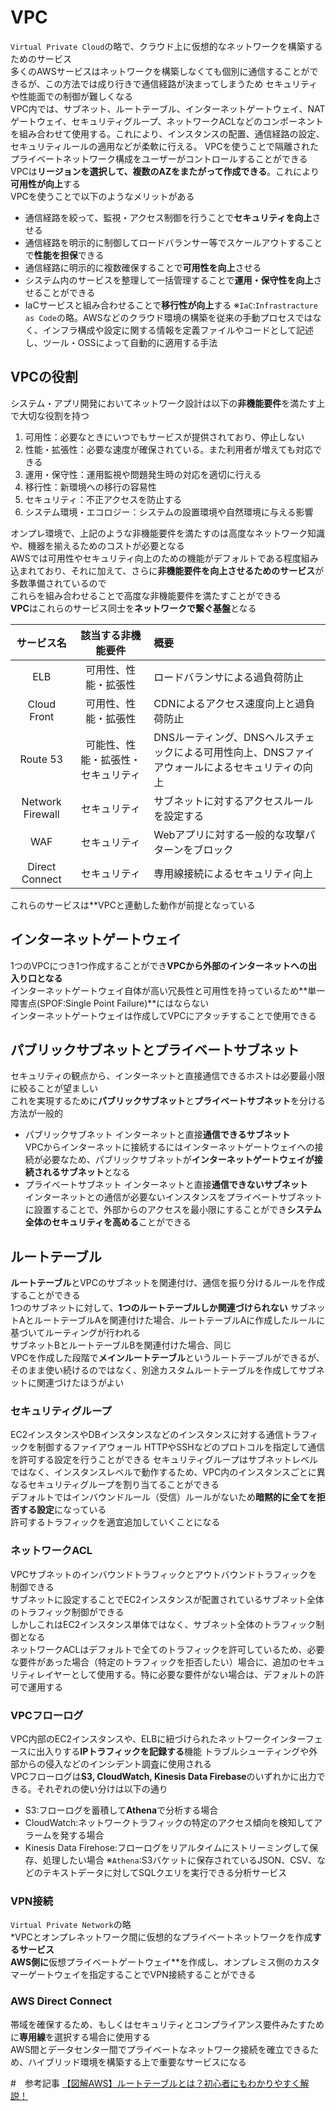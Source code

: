 # VPC
`Virtual Private Cloud`の略で、クラウド上に仮想的なネットワークを構築するためのサービス   
多くのAWSサービスはネットワークを構築しなくても個別に通信することができるが、この方法では成り行きで通信経路が決まってしまうため 
セキュリティや性能面での制御が難しくなる  
VPC内では、サブネット、ルートテーブル、インターネットゲートウェイ、NATゲートウェイ、セキュリティグループ、ネットワークACLなどのコンポーネントを組み合わせて使用する。これにより、インスタンスの配置、通信経路の設定、セキュリティルールの適用などが柔軟に行える。
VPCを使うことで隔離されたプライベートネットワーク構成をユーザーがコントロールすることができる   
VPCは**リージョンを選択して、複数のAZをまたがって作成できる**。これにより**可用性が向上**する   
VPCを使うことで以下のようなメリットがある 
* 通信経路を絞って、監視・アクセス制御を行うことで**セキュリティを向上**させる
* 通信経路を明示的に制御してロードバランサー等でスケールアウトすることで**性能を担保**できる
* 通信経路に明示的に複数確保することで**可用性を向上**させる
* システム内のサービスを整理して一括管理することで**運用・保守性を向上**させることができる
* IaCサービスと組み合わせることで**移行性が向上**する
※`IaC`:`Infrastracture as Code`の略。AWSなどのクラウド環境の構築を従来の手動プロセスではなく、インフラ構成や設定に関する情報を定義ファイルやコードとして記述し、ツール・OSSによって自動的に適用する手法  

## VPCの役割
システム・アプリ開発においてネットワーク設計は以下の**非機能要件**を満たす上で大切な役割を持つ  

1. 可用性：必要なときにいつでもサービスが提供されており、停止しない
2. 性能・拡張性：必要な速度が確保されている。また利用者が増えても対応できる
3. 運用・保守性：運用監視や問題発生時の対応を適切に行える
4. 移行性：新環境への移行の容易性
5. セキュリティ：不正アクセスを防止する
6. システム環境・エコロジー：システムの設置環境や自然環境に与える影響

オンプレ環境で、上記のような非機能要件を満たすのは高度なネットワーク知識や、機器を揃えるためのコストが必要となる  
AWSでは可用性やセキュリティ向上のための機能がデフォルトである程度組み込まれており、それに加えて、さらに**非機能要件を向上させるためのサービス**が多数準備されているので   
これらを組み合わせることで高度な非機能要件を満たすことができる  
**VPC**はこれらのサービス同士を**ネットワークで繋ぐ基盤**となる

|サービス名|該当する非機能要件|概要|
|:--:|:--:|:--|
|ELB|可用性、性能・拡張性|ロードバランサによる過負荷防止|
|Cloud Front|可用性、性能・拡張性|CDNによるアクセス速度向上と過負荷防止|
|Route 53|可能性、性能・拡張性・セキュリティ|DNSルーティング、DNSヘルスチェックによる可用性向上、DNSファイアウォールによるセキュリティの向上|
|Network Firewall|セキュリティ|サブネットに対するアクセスルールを設定する|
|WAF|セキュリティ|Webアプリに対する一般的な攻撃パターンをブロック|
|Direct Connect|セキュリティ|専用線接続によるセキュリティ向上|
これらのサービスは**VPCと連動した動作が前提となっている   

## インターネットゲートウェイ
1つのVPCにつき1つ作成することができ**VPCから外部のインターネットへの出入り口となる**  
インターネットゲートウェイ自体が高い冗長性と可用性を持っているため**単一障害点(SPOF:Single Point Failure)**にはならない   
インターネットゲートウェイは作成してVPCにアタッチすることで使用できる   

## パブリックサブネットとプライベートサブネット
セキュリティの観点から、インターネットと直接通信できるホストは必要最小限に絞ることが望ましい  
これを実現するために**パブリックサブネット**と**プライベートサブネット**を分ける方法が一般的  
* パブリックサブネット
インターネットと直接**通信できるサブネット**  
VPCからインターネットに接続するにはインターネットゲートウェイへの接続が必要なため、パブリックサブネットが**インターネットゲートウェイが接続されるサブネット**となる   
* プライベートサブネット
インターネットと直接**通信できないサブネット**  
インターネットとの通信が必要ないインスタンスをプライベートサブネットに設置することで、外部からのアクセスを最小限にすることができ**システム全体のセキュリティを高める**ことができる

## ルートテーブル
**ルートテーブル**とVPCのサブネットを関連付け、通信を振り分けるルールを作成することができる   
1つのサブネットに対して、**1つのルートテーブルしか関連づけられない**
サブネットAとルートテーブルAを関連付けた場合、ルートテーブルAに作成したルールに基づいてルーティングが行われる   
サブネットBとルートテーブルBを関連付けた場合、同じ  
VPCを作成した段階で**メインルートテーブル**というルートテーブルができるが、そのまま使い続けるのではなく、別途カスタムルートテーブルを作成してサブネットに関連づけたほうがよい

### セキュリティグループ
EC2インスタンスやDBインスタンスなどのインスタンスに対する通信トラフィックを制御するファイアウォール 
HTTPやSSHなどのプロトコルを指定して通信を許可する設定を行うことができる 
セキュリティグループはサブネットレベルではなく、インスタンスレベルで動作するため、VPC内のインスタンスごとに異なるセキュリティグループを割り当てることができる   
デフォルトではインバウンドルール（受信）ルールがないため**暗黙的に全てを拒否する設定**になっている  
許可するトラフィックを適宜追加していくことになる

### ネットワークACL
VPCサブネットのインバウンドトラフィックとアウトバウンドトラフィックを制御できる   
サブネットに設定することでEC2インスタンスが配置されているサブネット全体のトラフィック制御ができる   
しかしこれはEC2インスタンス単体ではなく、サブネット全体のトラフィック制御となる   
ネットワークACLはデフォルトで全てのトラフィックを許可しているため、必要な要件があった場合（特定のトラフィックを拒否したい）場合に、追加のセキュリティレイヤーとして使用する。特に必要な要件がない場合は、デフォルトの許可で運用する   

### VPCフローログ
VPC内部のEC2インスタンスや、ELBに紐づけられたネットワークインターフェースに出入りする**IPトラフィックを記録する**機能 
トラブルシューティングや外部からの侵入などのインシデント調査に使用される  
VPCフローログは**S3, CloudWatch, Kinesis Data Firebase**のいずれかに出力できる。それぞれの使い分けは以下の通り
* S3:フローログを蓄積して**Athena**で分析する場合
* CloudWatch:ネットワークトラフィックの特定のアクセス傾向を検知してアラームを発する場合
* Kinesis Data Firehose:フローログをリアルタイムにストリーミングして保存、処理したい場合
※`Athena`:S3バケットに保存されているJSON、CSV、などのテキストデータに対してSQLクエリを実行できる分析サービス  

### VPN接続
`Virtual Private Network`の略   
*VPCとオンプレネットワーク間に仮想的なプライベートネットワークを作成**するサービス  
AWS側に**仮想プライベートゲートウェイ**を作成し、オンプレミス側のカスタマーゲートウェイを指定することでVPN接続することができる

### AWS Direct Connect
帯域を確保するため、もしくはセキュリティとコンプライアンス要件みたすために**専用線**を選択する場合に使用する  
AWS間とデータセンター間でプライベートなネットワーク接続を確立できるため、ハイブリッド環境を構築する上で重要なサービスになる

#　参考記事
[【図解AWS】ルートテーブルとは？初心者にもわかりやすく解説！](https://en-junior.com/routetable/)